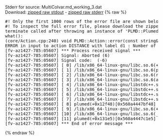 Stderr for source:  MultiColvar.md_working_3.dat   
Download: [zipped raw stdout](MultiColvar.md_working_3.dat.plumed.stdout.txt.zip) - [zipped raw stderr](MultiColvar.md_working_3.dat.plumed.stderr.txt.zip) 
{% raw %}
<pre>
#! Only the first 1000 rows of the error file are shown below
#! To inspect the full error file, please download the zipped raw stderr file above
terminate called after throwing an instance of 'PLMD::Plumed::ExceptionError'
what():
(core/Action.cpp:240) void PLMD::Action::error(const string&) const
ERROR in input to action DISTANCE with label d1 : Number of specified atoms should be 2
[fv-az1427-785:05607] *** Process received signal ***
[fv-az1427-785:05607] Signal: Aborted (6)
[fv-az1427-785:05607] Signal code:  (-6)
[fv-az1427-785:05607] [ 0] /lib/x86_64-linux-gnu/libc.so.6(+0x42520)[0x7f96f2642520]
[fv-az1427-785:05607] [ 1] /lib/x86_64-linux-gnu/libc.so.6(pthread_kill+0x12c)[0x7f96f26969fc]
[fv-az1427-785:05607] [ 2] /lib/x86_64-linux-gnu/libc.so.6(raise+0x16)[0x7f96f2642476]
[fv-az1427-785:05607] [ 3] /lib/x86_64-linux-gnu/libc.so.6(abort+0xd3)[0x7f96f26287f3]
[fv-az1427-785:05607] [ 4] /lib/x86_64-linux-gnu/libstdc++.so.6(+0xa2b9e)[0x7f96f2aa2b9e]
[fv-az1427-785:05607] [ 5] /lib/x86_64-linux-gnu/libstdc++.so.6(+0xae20c)[0x7f96f2aae20c]
[fv-az1427-785:05607] [ 6] /lib/x86_64-linux-gnu/libstdc++.so.6(+0xae277)[0x7f96f2aae277]
[fv-az1427-785:05607] [ 7] /lib/x86_64-linux-gnu/libstdc++.so.6(__cxa_rethrow+0x4b)[0x7f96f2aae52b]
[fv-az1427-785:05607] [ 8] plumed(+0x12f48)[0x560a4447bf48]
[fv-az1427-785:05607] [ 9] /lib/x86_64-linux-gnu/libc.so.6(+0x29d90)[0x7f96f2629d90]
[fv-az1427-785:05607] [10] /lib/x86_64-linux-gnu/libc.so.6(__libc_start_main+0x80)[0x7f96f2629e40]
[fv-az1427-785:05607] [11] plumed(+0x131e5)[0x560a4447c1e5]
[fv-az1427-785:05607] *** End of error message ***
</pre>
{% endraw %}
